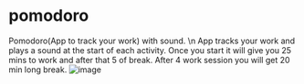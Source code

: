 # pomodoro
Pomodoro(App to track your work) with sound.
\n App tracks your work and plays a sound at the start of each activity.
Once you start it will give you 25 mins to work and after that 5 of break. After 4 work session you will get 20 min long break.
![image](https://user-images.githubusercontent.com/86293067/158071385-a4d7f1af-4e46-45ad-bad3-e62e4c97e861.png)

